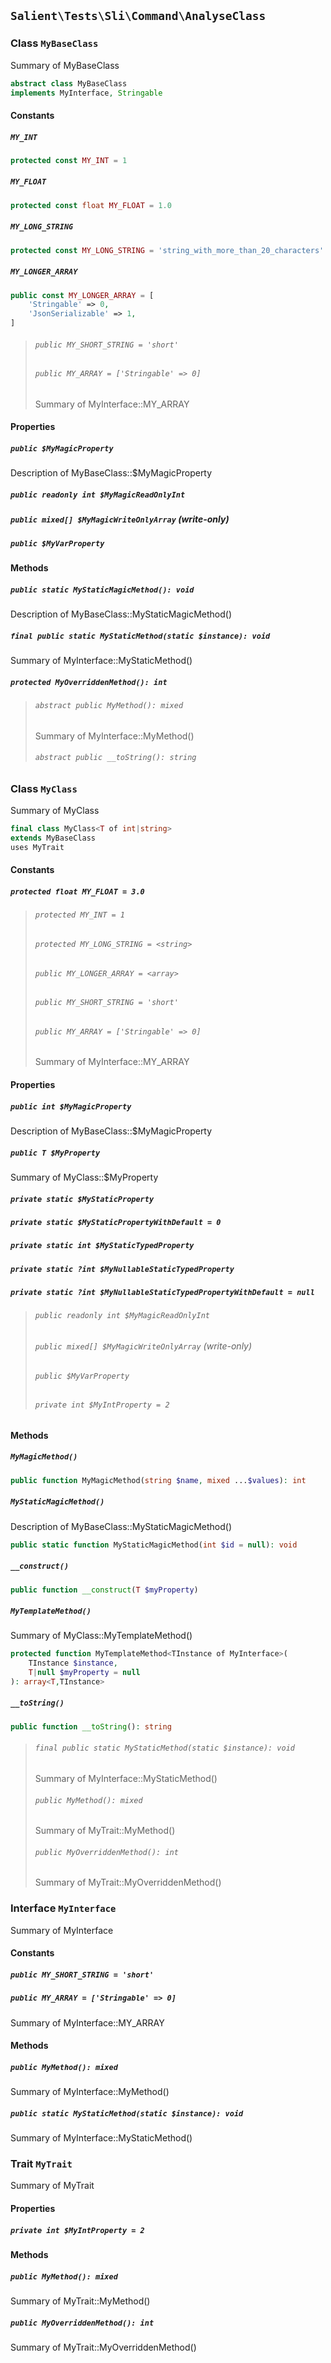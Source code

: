 ## `Salient\Tests\Sli\Command\AnalyseClass`

### Class `MyBaseClass`

Summary of MyBaseClass

```php
abstract class MyBaseClass
implements MyInterface, Stringable
```

#### Constants

##### `MY_INT`

```php
protected const MY_INT = 1
```

##### `MY_FLOAT`

```php
protected const float MY_FLOAT = 1.0
```

##### `MY_LONG_STRING`

```php
protected const MY_LONG_STRING = 'string_with_more_than_20_characters'
```

##### `MY_LONGER_ARRAY`

```php
public const MY_LONGER_ARRAY = [
    'Stringable' => 0,
    'JsonSerializable' => 1,
]
```

> ###### `public MY_SHORT_STRING = 'short'`
>
> ###### `public MY_ARRAY = ['Stringable' => 0]`
>
> Summary of MyInterface::MY_ARRAY

#### Properties

##### `public $MyMagicProperty`

Description of MyBaseClass::$MyMagicProperty

##### `public readonly int $MyMagicReadOnlyInt`

##### `public mixed[] $MyMagicWriteOnlyArray` (write-only)

##### `public $MyVarProperty`

#### Methods

##### `public static MyStaticMagicMethod(): void`

Description of MyBaseClass::MyStaticMagicMethod()

##### `final public static MyStaticMethod(static $instance): void`

Summary of MyInterface::MyStaticMethod()

##### `protected MyOverriddenMethod(): int`

> ###### `abstract public MyMethod(): mixed`
>
> Summary of MyInterface::MyMethod()
>
> ###### `abstract public __toString(): string`

### Class `MyClass`

Summary of MyClass

```php
final class MyClass<T of int|string>
extends MyBaseClass
uses MyTrait
```

#### Constants

##### `protected float MY_FLOAT = 3.0`

> ###### `protected MY_INT = 1`
>
> ###### `protected MY_LONG_STRING = <string>`
>
> ###### `public MY_LONGER_ARRAY = <array>`
>
> ###### `public MY_SHORT_STRING = 'short'`
>
> ###### `public MY_ARRAY = ['Stringable' => 0]`
>
> Summary of MyInterface::MY_ARRAY

#### Properties

##### `public int $MyMagicProperty`

Description of MyBaseClass::$MyMagicProperty

##### `public T $MyProperty`

Summary of MyClass::$MyProperty

##### `private static $MyStaticProperty`

##### `private static $MyStaticPropertyWithDefault = 0`

##### `private static int $MyStaticTypedProperty`

##### `private static ?int $MyNullableStaticTypedProperty`

##### `private static ?int $MyNullableStaticTypedPropertyWithDefault = null`

> ###### `public readonly int $MyMagicReadOnlyInt`
>
> ###### `public mixed[] $MyMagicWriteOnlyArray` (write-only)
>
> ###### `public $MyVarProperty`
>
> ###### `private int $MyIntProperty = 2`

#### Methods

##### `MyMagicMethod()`

```php
public function MyMagicMethod(string $name, mixed ...$values): int
```

##### `MyStaticMagicMethod()`

Description of MyBaseClass::MyStaticMagicMethod()

```php
public static function MyStaticMagicMethod(int $id = null): void
```

##### `__construct()`

```php
public function __construct(T $myProperty)
```

##### `MyTemplateMethod()`

Summary of MyClass::MyTemplateMethod()

```php
protected function MyTemplateMethod<TInstance of MyInterface>(
    TInstance $instance,
    T|null $myProperty = null
): array<T,TInstance>
```

##### `__toString()`

```php
public function __toString(): string
```

> ###### `final public static MyStaticMethod(static $instance): void`
>
> Summary of MyInterface::MyStaticMethod()
>
> ###### `public MyMethod(): mixed`
>
> Summary of MyTrait::MyMethod()
>
> ###### `public MyOverriddenMethod(): int`
>
> Summary of MyTrait::MyOverriddenMethod()

### Interface `MyInterface`

Summary of MyInterface

#### Constants

##### `public MY_SHORT_STRING = 'short'`

##### `public MY_ARRAY = ['Stringable' => 0]`

Summary of MyInterface::MY_ARRAY

#### Methods

##### `public MyMethod(): mixed`

Summary of MyInterface::MyMethod()

##### `public static MyStaticMethod(static $instance): void`

Summary of MyInterface::MyStaticMethod()

### Trait `MyTrait`

Summary of MyTrait

#### Properties

##### `private int $MyIntProperty = 2`

#### Methods

##### `public MyMethod(): mixed`

Summary of MyTrait::MyMethod()

##### `public MyOverriddenMethod(): int`

Summary of MyTrait::MyOverriddenMethod()

